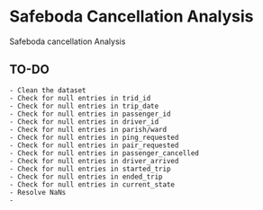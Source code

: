 # Safeboda Cancellation Analysis
Safeboda cancellation Analysis


## TO-DO
    - Clean the dataset
    - Check for null entries in trid_id
    - Check for null entries in trip_date
    - Check for null entries in passenger_id
    - Check for null entries in driver_id
    - Check for null entries in parish/ward
    - Check for null entries in ping_requested
    - Check for null entries in pair_requested
    - Check for null entries in passenger_cancelled
    - Check for null entries in driver_arrived
    - Check for null entries in started_trip
    - Check for null entries in ended_trip
    - Check for null entries in current_state
    - Resolve NaNs
    - 
